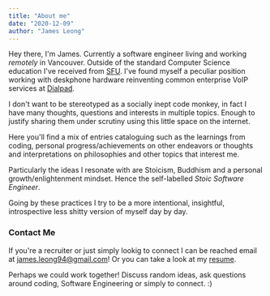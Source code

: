 ```yaml
---
title: "About me"
date: "2020-12-09"
author: "James Leong"
---
```


Hey there, I'm James. Currently a software engineer living and working _remotely_ in Vancouver. Outside of the standard Computer Science education I've received from [SFU](https://www.sfu.ca/computing.html). I've found myself a peculiar position working with deskphone hardware reinventing common enterprise VoIP services at [Dialpad](https://dialpad.com).

I don't want to be stereotyped as a socially inept code monkey, in fact I have many thoughts, questions and interests in multiple topics. Enough to justify sharing them under scrutiny using this little space on the internet.

Here you'll find a mix of entries cataloguing such as the learnings from coding, personal progress/achievements on other endeavors or thoughts and interpretations on philosophies and other topics that interest me.

Particularly the ideas I resonate with are Stoicism, Buddhism and a personal growth/enlightenment mindset. Hence the self-labelled _Stoic Software Engineer_.

Going by these practices I try to be a more intentional, insightful, introspective less shitty version of myself day by day.

### Contact Me

If you're a recruiter or just simply lookig to connect I can be reached email at [james.leong94@gmail.com](mailto:james.leong94@gmail.com)! Or you can take a look at my [resume](/resume/).

Perhaps we could work together! Discuss random ideas, ask questions around coding, Software Engineering or simply to connect. :)
